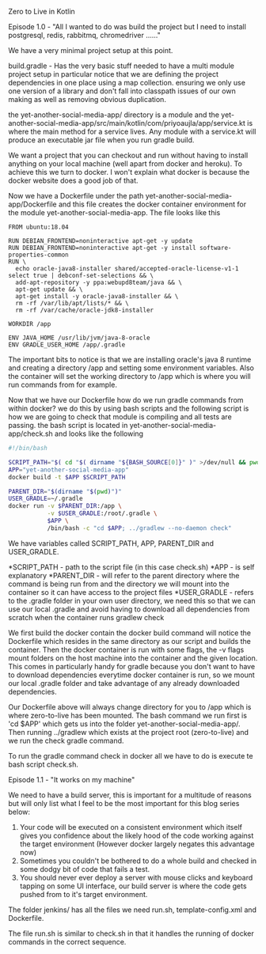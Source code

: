 Zero to Live in Kotlin

Episode 1.0 - "All I wanted to do was build the project but I need to install postgresql, redis, rabbitmq, chromedriver ......"

We have a very minimal project setup at this point.

build.gradle - Has the very basic stuff needed to have a multi module project setup in particular notice that we are 
defining the project dependencies in one place using a map collection. ensuring we only use one version of a library and 
don't fall into classpath issues of our own making as well as removing obvious duplication.

the yet-another-social-media-app/ directory is a module and the yet-another-social-media-app/src/main/kotlin/com/priyoaujla/app/service.kt is where the main method for a service lives. 
Any module with a service.kt will produce an executable jar file when you run gradle build.

We want a project that you can checkout and run without having to install anything on your local machine (well apart from docker and heroku). 
To achieve this we turn to docker. I won't explain what docker is because the docker website does a good job of that.

Now we have a Dockerfile under the path yet-another-social-media-app/Dockerfile and this file creates the docker container environment for the module
yet-another-social-media-app. The file looks like this 

```docker
FROM ubuntu:18.04

RUN DEBIAN_FRONTEND=noninteractive apt-get -y update
RUN DEBIAN_FRONTEND=noninteractive apt-get -y install software-properties-common
RUN \
  echo oracle-java8-installer shared/accepted-oracle-license-v1-1 select true | debconf-set-selections && \
  add-apt-repository -y ppa:webupd8team/java && \
  apt-get update && \
  apt-get install -y oracle-java8-installer && \
  rm -rf /var/lib/apt/lists/* && \
  rm -rf /var/cache/oracle-jdk8-installer

WORKDIR /app

ENV JAVA_HOME /usr/lib/jvm/java-8-oracle
ENV GRADLE_USER_HOME /app/.gradle
```

The important bits to notice is that we are installing oracle's java 8 runtime and creating a directory /app and setting some environment variables.
Also the container will set the working directory to /app which is where you will run commands from for example.
 
Now that we have our Dockerfile how do we run gradle commands from within docker? we do this by using bash scripts and the following script
is how we are going to check that module is compiling and all tests are passing. the bash script is located in yet-another-social-media-app/check.sh and looks like the following

```bash
#!/bin/bash

SCRIPT_PATH="$( cd "$( dirname "${BASH_SOURCE[0]}" )" >/dev/null && pwd )"
APP="yet-another-social-media-app"
docker build -t $APP $SCRIPT_PATH

PARENT_DIR="$(dirname "$(pwd)")"
USER_GRADLE=~/.gradle
docker run -v $PARENT_DIR:/app \
           -v $USER_GRADLE:/root/.gradle \
           $APP \
           /bin/bash -c "cd $APP; ../gradlew --no-daemon check"
```
We have variables called SCRIPT_PATH, APP, PARENT_DIR and USER_GRADLE.

*SCRIPT_PATH - path to the script file (in this case check.sh)
*APP - is self explanatory 
*PARENT_DIR - will refer to the parent directory where the command is being run from and the directory we will mount into the container so it can have access to the project files
*USER_GRADLE - refers to the .gradle folder in your own user directory, we need this so that we can use our local .gradle and avoid having to download all dependencies from scratch when the container runs gradlew check

We first build the docker contain the docker build command will notice the Dockerfile which resides in the same directory as our script and builds the container.
Then the docker container is run with some flags, the -v flags mount folders on the host machine into the container and the given location. 
This comes in particularly handy for gradle because you don't want to have to download dependencies everytime docker container is run, so we mount our local .gradle folder
and take advantage of any already downloaded dependencies.

Our Dockerfile above will always change directory for you to /app which is where zero-to-live has been mounted. The bash command we run first is 'cd $APP' which gets us into the folder yet-another-social-media-app/.
Then running ../gradlew which exists at the project root (zero-to-live) and we run the check gradle command.

To run the gradle command check in docker all we have to do is execute te bash script check.sh.

Episode 1.1 - "It works on my machine"

We need to have a build server, this is important for a multitude of reasons but will only list what I feel to be the most important for this blog series below:

1. Your code will be executed on a consistent environment which itself gives you confidence about the likely hood of the code working against the target environment (However docker largely negates this advantage now)
2. Sometimes you couldn't be bothered to do a whole build and checked in some dodgy bit of code that fails a test.
3. You should never ever deploy a server with mouse clicks and keyboard tapping on some UI interface, our build server is where the code gets pushed from to it's target environment.

The folder jenkins/ has all the files we need run.sh, template-config.xml and Dockerfile.

The file run.sh is similar to check.sh in that it handles the running of docker commands in the correct sequence.

 
